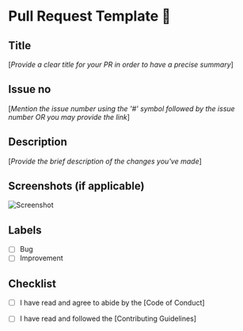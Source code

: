 # **Pull Request Template** :rocket:

## Title
[*Provide a clear title for your PR in order to have a precise summary*]

## Issue no 
[*Mention the issue number using the '#' symbol followed by the issue number OR you may provide the link*]

## Description
[*Provide the brief description of the changes you've made*]

## Screenshots (if applicable)
![Screenshot](url-to-screenshot)

## Labels
- [ ] Bug
- [ ] Improvement

## Checklist
- [ ] I have read and agree to abide by the [Code of Conduct] 
- [ ] I have read and followed the [Contributing Guidelines]

